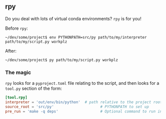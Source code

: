 ## rpy

Do you deal with lots of virtual conda environments? `rpy` is for you!

Before `rpy`:

```
~/dev/some/project$ env PYTHONPATH=src/py path/to/my/interpreter path/to/my/script.py workplz 
```

After:

```
~/dev/some/project$ py path/to/my/script.py workplz
```

### The magic

`rpy` looks for a `pyproject.toml` file relating to the script, and then looks for a `tool.py` section of the form:

```toml
[tool.rpy]
interpreter = 'out/env/bin/python'  # path relative to the project root for the python interpreter to use
source_root = 'src/py'                     # PYTHONPATH to set up
pre_run = 'make -q deps'                   # Optional command to run in the project root first
```
